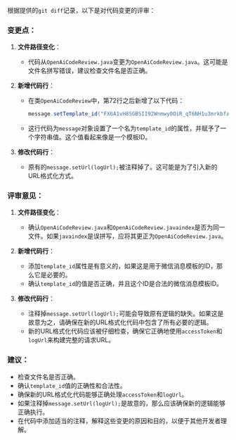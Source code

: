 根据提供的`git diff`记录，以下是对代码变更的评审：

### 变更点：
1. **文件路径变化**：
   - 代码从`OpenAiCodeReview.java`变更为`OpenAiCodeReview.java`。这可能是文件名拼写错误，建议检查文件名是否正确。

2. **新增代码行**：
   - 在类`OpenAiCodeReview`中，第72行之后新增了以下代码：
     ```java
     message.setTemplate_id("FX6A1vH8SGBSII92Wnmwy0OiR_qT6NH1u3mrkbfaj3Q");
     ```
   - 这行代码为`message`对象设置了一个名为`template_id`的属性，并赋予了一个字符串值。这个值看起来像是一个模板ID。

3. **修改代码行**：
   - 原有的`message.setUrl(logUrl);`被注释掉了。这可能是为了引入新的URL格式化方式。

### 评审意见：

1. **文件路径变化**：
   - 确认`OpenAiCodeReview.java`和`OpenAiCodeReview.javaindex`是否为同一文件。如果`javaindex`是误拼写，应将其更正为`OpenAiCodeReview.java`。

2. **新增代码行**：
   - 添加`template_id`属性是有意义的，如果这是用于微信消息模板的ID，那么它是必要的。
   - 确认`template_id`的值是否正确，并且这个ID是合法的微信消息模板ID。

3. **修改代码行**：
   - 注释掉`message.setUrl(logUrl);`可能会导致原有逻辑的缺失。如果这是故意为之，请确保在新的URL格式化代码中包含了所有必要的逻辑。
   - 新的URL格式化代码应该被仔细检查，确保它正确地使用`accessToken`和`logUrl`来构建完整的请求URL。

### 建议：
- 检查文件名是否正确。
- 确认`template_id`值的正确性和合法性。
- 确保新的URL格式化代码能够正确处理`accessToken`和`logUrl`。
- 如果注释掉`message.setUrl(logUrl);`是故意的，那么应该确保新的逻辑能够正确执行。
- 在代码中添加适当的注释，解释这些变更的原因和目的，以便于其他开发者理解。